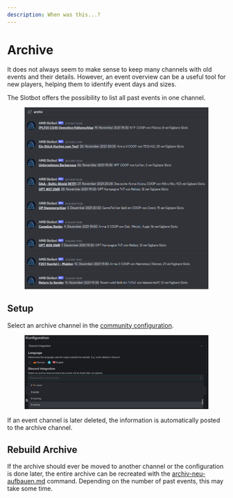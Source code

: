 ```yaml
---
description: When was this...?
---
```


# Archive

It does not always seem to make sense to keep many channels with old events and their details. However, an event overview can be a useful tool for new players, helping them to identify event days and sizes.

The Slotbot offers the possibility to list all past events in one channel.

<figure><img src="../../.gitbook/assets/Slotbot-Discord-Archiv.png" alt=""><figcaption></figcaption></figure>

## Setup

Select an archive channel in the [community configuration](../../community-management/communities-guilds.md).

<figure><img src="../../.gitbook/assets/Slotbot-Discord-Config-Archiv.png" alt=""><figcaption></figcaption></figure>

If an event channel is later deleted, the information is automatically posted to the archive channel.

## Rebuild Archive

If the archive should ever be moved to another channel or the configuration is done later, the entire archive can be recreated with the [archiv-neu-aufbauen.md](bot-befehle/archiv-neu-aufbauen.md "mention") command. Depending on the number of past events, this may take some time.
